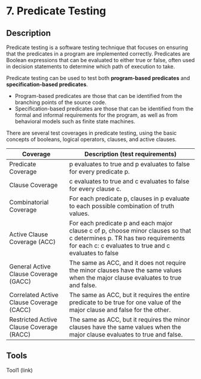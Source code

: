 # 7. Predicate Testing

## Description

Predicate testing is a software testing technique that focuses on ensuring that the predicates in a program are implemented correctly. Predicates are Boolean expressions that can be evaluated to either true or false, often used in decision statements to determine which path of execution to take.

Predicate testing can be used to test both **program-based predicates** and **specification-based predicates**.

* Program-based predicates are those that can be identified from the branching points of the source code.
* Specification-based predicates are those that can be identified from the formal and informal requirements for the program, as well as from behavioral models such as finite state machines.



There are several test coverages in predicate testing, using the basic concepts of booleans, logical operators, clauses, and active clauses.

| Coverage                                 | Description (test requirements)                                                                                                                                                  |
| ---------------------------------------- | -------------------------------------------------------------------------------------------------------------------------------------------------------------------------------- |
| Predicate Coverage                       | p evaluates to true and p evaluates to false for every predicate p.                                                                                                              |
| Clause Coverage                          | c evaluates to true and c evaluates to false for every clause c.                                                                                                                 |
| Combinatorial Coverage                   | For each predicate p, clauses in p evaluate to each possible combination of truth values.                                                                                        |
| Active Clause Coverage (ACC)             | For each predicate p and each major clause c of p, choose minor clauses so that c determines p. TR has two requirements for each c: c evaluates to true and c evaluates to false |
| General Active Clause Coverage (GACC)    | The same as ACC, and it does not require the minor clauses have the same values when the major clause evaluates to true and false.                                               |
| Correlated Active Clause Coverage (CACC) | The same as ACC, but it requires the entire predicate to be true for one value of the major clause and false for the other.                                                      |
| Restricted Active Clause Coverage (RACC) | The same as ACC, but it requires the minor clauses have the same values when the major clause evaluates to true and false.                                                       |

## Tools&#x20;

Tool1 (link)
